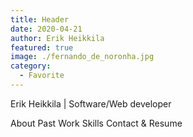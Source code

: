 ```yaml
---
title: Header
date: 2020-04-21
author: Erik Heikkila
featured: true
image: ./fernando_de_noronha.jpg
category:
  - Favorite
---
```


Erik Heikkila | Software/Web developer 

About
Past Work
Skills
Contact & Resume

